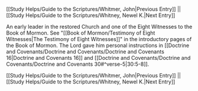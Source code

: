 [[Study Helps/Guide to the Scriptures/Whitmer, John|Previous Entry]]  ||  [[Study Helps/Guide to the Scriptures/Whitney, Newel K.|Next Entry]]

 An early leader in the restored Church and one of the Eight Witnesses to the Book of Mormon. See "[[Book of Mormon/Testimony of Eight Witnesses|The Testimony of Eight Witnesses]]" in the introductory pages of the Book of Mormon. The Lord gave him personal instructions in [[Doctrine and Covenants/Doctrine and Covenants/Doctrine and Covenants 16|Doctrine and Covenants 16]] and [[Doctrine and Covenants/Doctrine and Covenants/Doctrine and Covenants 30#^verse-5|30:5-8]].

[[Study Helps/Guide to the Scriptures/Whitmer, John|Previous Entry]]  ||  [[Study Helps/Guide to the Scriptures/Whitney, Newel K.|Next Entry]]